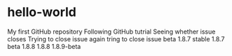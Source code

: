 # hello-world
My first GitHub repository
Following GitHub tutrial
Seeing whether issue closes
Trying to close issue
again tring to close issue
beta 1.8.7
stable 1.8.7
beta 1.8.8
1.8.8
1.8.9-beta
